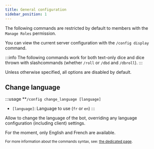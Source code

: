 ```yaml
---
title: General configuration
sidebar_position: 1
---
```


The following commands are restricted by default to members with the `Manage Roles` permission.

You can view the current server configuration with the `/config display` command.

:::info
The following commands work for both text-only dice and dice thrown with slashcommands (whether `/roll` or `/dbd` and `/dbroll`).
:::

Unless otherwise specified, all options are disabled by default.

## Change language

:::usage
**`/config change_language [language]`
- `[language]`: Language to use (`fr` or `en`)
:::

Allow to change the language of the bot, overriding any language configuration (including client) settings.

For the moment, only English and French are available.

<small>For more information about the commands syntax, see: [the dedicated page](../introduction/format.mdx).</small>